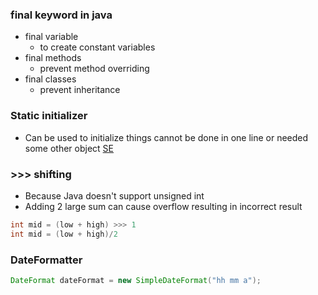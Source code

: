 ### final keyword in java
- final variable
	-  to create constant variables
-  final methods
	-  prevent method overriding
-  final classes
	-  prevent inheritance

### Static initializer
- Can be used to initialize things cannot be done in one line or needed some other object 
[SE](https://softwareengineering.stackexchange.com/questions/228242/working-with-static-constructor-in-java)

### >>> shifting
- Because Java doesn't support unsigned int
- Adding 2 large sum can cause overflow resulting in incorrect result
```java
int mid = (low + high) >>> 1
int mid = (low + high)/2
```
### DateFormatter
```java
DateFormat dateFormat = new SimpleDateFormat("hh mm a");
```

